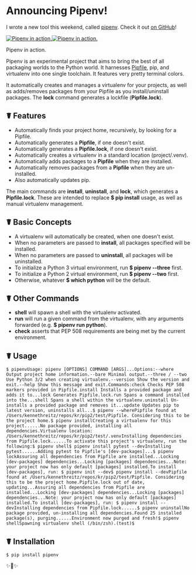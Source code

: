 # Announcing Pipenv!

  I wrote a new tool this weekend, called [pipenv](https://github.com/kennethreitz/pipenv). Check it out [on GitHub](https://github.com/kennethreitz/pipenv)!

   [![Pipenv in action.](http://images.squarespace-cdn.com/content/v1/665498111876725f7613f1e6/1719666481609-H8X1V6B2ZMD2FPW71GWE/57b01-0b889-image-asset.gif)![Pipenv in action.]()](https://github.com/kennethreitz/pipenv)  

  Pipenv in action.

  

   Pipenv is an experimental project that aims to bring the best of all packaging worlds to the Python world. It harnesses [Pipfile](https://github.com/pypa/pipfile), pip, and virtualenv into one single toolchain. It features very pretty terminal colors.

 It automatically creates and manages a virtualenv for your projects, as well as adds/removes packages from your Pipfile as you install/uninstall packages. The **lock** command generates a lockfile (**Pipfile.lock**).

 ## ☤ Features

 * Automatically finds your project home, recursively, by looking for a Pipfile.
* Automatically generates a **Pipfile**, if one doesn't exist.
* Automatically generates a **Pipfile.lock**, if one doesn't exist.
* Automatically creates a virtualenv in a standard location (project/.venv).
* Automatically adds packages to a **Pipfile** when they are installed.
* Automatically removes packages from a **Pipfile** when they are un\-installed.
* Also automatically updates pip.

 The main commands are **install**, **uninstall**, and **lock**, which generates a **Pipfile.lock**. These are intended to replace **$ pip install** usage, as well as manual virtualenv management.

 ## ☤ Basic Concepts

 * A virtualenv will automatically be created, when one doesn't exist.
* When no parameters are passed to **install**, all packages specified will be installed.
* When no parameters are passed to **uninstall**, all packages will be uninstalled.
* To initialize a Python 3 virtual environment, run **$ pipenv \-\-three** first.
* To initialize a Python 2 virtual environment, run **$ pipenv \-\-two** first.
* Otherwise, whatever **$ which python** will be the default.

 ## ☤ Other Commands

 * **shell** will spawn a shell with the virtualenv activated.
* **run** will run a given command from the virtualenv, with any arguments forwarded (e.g. **$ pipenv run python**).
* **check** asserts that PEP 508 requirements are being met by the current environment.

 ## ☤ Usage

 
```
$ pipenvUsage: pipenv [OPTIONS] COMMAND [ARGS]...Options:--where Output project home information.--bare Minimal output.--three / --two Use Python 3/2 when creating virtualenv.--version Show the version and exit.--help Show this message and exit.Commands:check Checks PEP 508 markers provided in Pipfile.install Installs a provided package and adds it to...lock Generates Pipfile.lock.run Spans a command installed into the...shell Spans a shell within the virtualenv.uninstall Un-installs a provided package and removes it...update Updates pip to latest version, uninstalls all...$ pipenv --wherePipfile found at /Users/kennethreitz/repos/kr/pip2/test/Pipfile. Considering this to be the project home.$ pipenv installCreating a virtualenv for this project......No package provided, installing all dependencies.Virtualenv location: /Users/kennethreitz/repos/kr/pip2/test/.venvInstalling dependencies from Pipfile.lock......To activate this project's virtualenv, run the following:$ pipenv shell$ pipenv install pytest --devInstalling pytest......Adding pytest to Pipfile's [dev-packages]...$ pipenv lockAssuring all dependencies from Pipfile are installed...Locking [dev-packages] dependencies...Locking [packages] dependencies...Note: your project now has only default [packages] installed.To install [dev-packages], run: $ pipenv init --dev$ pipenv install --devPipfile found at /Users/kennethreitz/repos/kr/pip2/test/Pipfile. Considering this to be the project home.Pipfile.lock out of date, updating...Assuring all dependencies from Pipfile are installed...Locking [dev-packages] dependencies...Locking [packages] dependencies...Note: your project now has only default [packages] installed.To install [dev-packages], run: $ pipenv install --devInstalling dependencies from Pipfile.lock......$ pipenv uninstallNo package provided, un-installing all dependencies.Found 25 installed package(s), purging......Environment now purged and fresh!$ pipenv shellSpawning virtualenv shell (/bin/zsh).(test)$
```
 ## 

 ## ☤ Installation

 
```
$ pip install pipenv
```
 ✨🍰✨

  